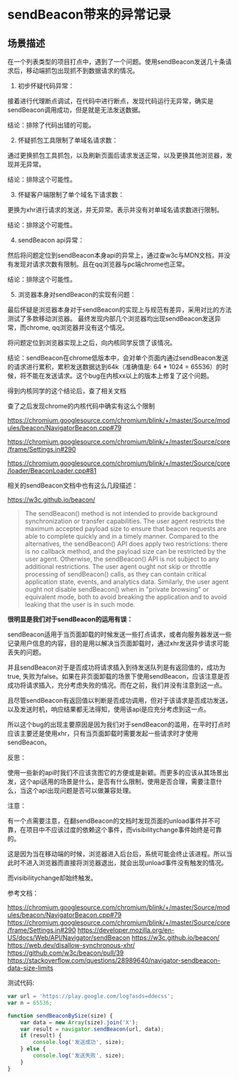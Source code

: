 # sendBeacon带来的异常记录

[tag]:bug记录|js
[create]:2020-01-13

## 场景描述

在一个列表类型的项目打点中，遇到了一个问题。使用sendBeacon发送几十条请求后，移动端抓包出现抓不到数据请求的情况。

1. 初步怀疑代码异常：

接着进行代理断点调试，在代码中进行断点，发现代码运行无异常，确实是sendBeacon调用成功，但是就是无法发送数据。

结论：排除了代码出错的可能。

2. 怀疑抓包工具限制了单域名请求数：

通过更换抓包工具抓包，以及刷新页面后请求发送正常，以及更换其他浏览器，发现并无异常。

结论：排除这个可能性。

3. 怀疑客户端限制了单个域名下请求数：

更换为xhr进行请求的发送，并无异常。表示并没有对单域名请求数进行限制。

结论：排除这个可能性。

4. sendBeacon api异常：

然后将问题定位到sendBeacon本身api的异常上，通过查w3c与MDN文档，并没有发现对请求次数有限制。且在qq浏览器与pc端chrome也正常。

结论：排除这个可能性。

5. 浏览器本身对sendBeacon的实现有问题：

最后怀疑是浏览器本身对于sendBeacon的实现上与规范有差异，采用对比的方法测试了多款移动浏览器。 最终发现内部几个浏览器均出现sendBeacon发送异常，而chrome, qq浏览器并没有这个情况。

将问题定位到浏览器实现上之后，向内核同学反馈了该情况。

结论：sendBeacon在chrome低版本中，会对单个页面内通过sendBeacon发送的请求进行累积，累积发送数据达到64k（准确值是: 64 * 1024 = 65536）的时候，将不能在发送请求。这个bug在内核xx以上的版本上修复了这个问题。

得到内核同学的这个结论后，查了相关文档

查了之后发现chrome的内核代码中确实有这么个限制

<https://chromium.googlesource.com/chromium/blink/+/master/Source/modules/beacon/NavigatorBeacon.cpp#79>

<https://chromium.googlesource.com/chromium/blink/+/master/Source/core/frame/Settings.in#290>

<https://chromium.googlesource.com/chromium/blink/+/master/Source/core/loader/BeaconLoader.cpp#81>

相关的sendBeacon文档中也有这么几段描述：

<https://w3c.github.io/beacon/>

> The sendBeacon() method is not intended to provide background synchronization or transfer capabilities. The user agent restricts the maximum accepted payload size to ensure that beacon requests are able to complete quickly and in a timely manner.
> Compared to the alternatives, the sendBeacon() API does apply two restrictions: there is no callback method, and the payload size can be restricted by the user agent. Otherwise, the sendBeacon() API is not subject to any additional restrictions. The user agent ought not skip or throttle processing of sendBeacon() calls, as they can contain critical application state, events, and analytics data. Similarly, the user agent ought not disable sendBeacon() when in "private browsing" or equivalent mode, both to avoid breaking the application and to avoid leaking that the user is in such mode.

**很明显是我们对于sendBeacon的运用有误：**

sendBeacon适用于当页面卸载的时候发送一些打点请求，或者向服务器发送一些记录用户信息的内容，目的是用以解决当页面卸载时，通过xhr发送异步请求可能丢失的问题。

并且sendBeacon对于是否成功将请求插入到待发送队列是有返回值的，成功为true, 失败为false。如果在非页面卸载的场景下使用sendBeacon，应该注意是否成功将请求插入，充分考虑失败的情况。而在之前，我们并没有注意到这一点。

且尽管sendBeacon有返回值以判断是否成功调用，但对于该请求是否成功发送，以及发送时机，响应结果都无法得知，使用该api是应充分考虑到这一点。

所以这个bug的出现主要原因是因为我们对于sendBeacon的滥用，在平时打点时应该主要还是使用xhr，只有当页面卸载时需要发起一些请求时才使用sendBeacon。

反思：

使用一些新的api时我们不应该贪图它的方便或是新颖。而更多的应该从其场景出发，这个api适用的场景是什么，是否有什么限制，使用是否合理，需要注意什么，当这个api出现问题是否可以做兼容处理。

注意：

有一个点需要注意，在翻sendBeacon的文档时发现页面的unload事件并不可靠，在项目中不应该过度的依赖这个事件，而visibilitychange事件始终是可靠的。

这是因为当在移动端的时候，浏览器进入后台后，系统可能会终止该进程。所以当此时不进入浏览器而直接将浏览器退出，就会出现unload事件没有触发的情况。

而visibilitychange却始终触发。

参考文档：

<https://chromium.googlesource.com/chromium/blink/+/master/Source/modules/beacon/NavigatorBeacon.cpp#79>
<https://chromium.googlesource.com/chromium/blink/+/master/Source/core/frame/Settings.in#290>
<https://developer.mozilla.org/en-US/docs/Web/API/Navigator/sendBeacon>
<https://w3c.github.io/beacon/>
<https://web.dev/disallow-synchronous-xhr/>
<https://github.com/w3c/beacon/pull/39>
<https://stackoverflow.com/questions/28989640/navigator-sendbeacon-data-size-limits>

测试代码:

```js
var url = 'https://play.google.com/log?asds=ddecss';
var n = 65536;

function sendBeaconBySize(size) {
    var data = new Array(size).join('X');
    var result = navigator.sendBeacon(url, data);
    if (result) {
        console.log('发送成功', size);
    } else {
        console.log('发送失败', size);
    }
}
```
